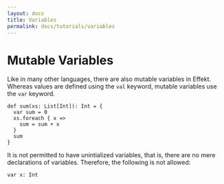 ```yaml
---
layout: docs
title: Variables
permalink: docs/tutorials/variables
---
```


# Mutable Variables

Like in many other languages, there are also mutable variables in Effekt. Whereas values are defined using the `val` keyword, mutable variables use the `var` keyword.

```
def sum(xs: List[Int]): Int = {
  var sum = 0
  xs.foreach { x =>
    sum = sum + x
  }
  sum
}
```

It is not permitted to have unintialized variables, that is, there are no mere declarations of variables. Therefore, the following is not allowed:

```effekt:repl
var x: Int
```